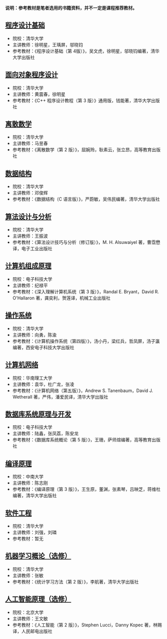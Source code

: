 **说明：参考教材是笔者选用的书籍资料，并不一定是课程推荐教材。**

## [程序设计基础](./Fundamentals_of_Programming/index.md)

- 院校：清华大学
- 主讲教师：徐明星，王瑀屏，邬晓钧
- 参考教材：《程序设计基础（第 4​ 版）》，吴文虎，徐明星，邬晓钧编著，清华大学出版社

## [面向对象程序设计](./Object_Oriented_Programming/index.md)

- 院校：清华大学
- 主讲教师：黄震春，徐明星
- 参考教材：《C++ 程序设计教程（第 3 版）》通用版，钱能著，清华大学出版社

## [离散数学](./Discrete_Mathematics/index.md)

- 院校：清华大学
- 主讲教师：马昱春
- 参考教材：《离散数学（第 2 版）》，屈婉玲，耿素云，张立昂，高等教育出版社

## [数据结构](./Data_Structure/index.md)

- 院校：清华大学
- 主讲教师：邓俊辉
- 参考教材：《数据结构（C 语言版）》，严蔚敏，吴伟民编著，清华大学出版社

## [算法设计与分析](./Algorithm_Design_and_Analysis/index.md)

- 院校：清华大学
- 主讲教师：王振波
- 参考教材：《算法设计技巧与分析（修订版）》，M. H. Alsuwaiyel 著，曹霑懋译，电子工业出版社

## [计算机组成原理](./Principles_of_Computer_Organization/index.md)

- 院校：电子科技大学
- 主讲教师：纪禄平
- 参考教材：《深入理解计算机系统（第 3 版）》，Randal E. Bryant，David R. O'Hallaron 著，龚奕利，贺莲译，机械工业出版社

## [操作系统](./Operating_System/index.md)

- 院校：清华大学
- 主讲教师：向勇，陈渝
- 参考教材：《计算机操作系统（第四版）》，汤小丹，梁红兵，哲凤屏，汤子瀛编著，西安电子科技大学出版社

## [计算机网络](./Computer_Networks/index.md)

- 院校：华南理工大学
- 主讲教师：袁华，杜广龙，张凌
- 参考教材：《计算机网络（第五版）》，Andrew S. Tanenbaum，David J. Wetherall 著，严伟，潘爱民译，清华大学出版社

## [数据库系统原理与开发](./Principles_and_Development_of_Database_Systems/index.md)

- 院校：电子科技大学
- 主讲教师：陆鑫，张凤荔，陈安龙
- 参考教材：《数据库系统概论（第 5 版）》，王珊，萨师煊编著，高等教育出版社

## [编译原理](./Compiler_Principle/index.md)

- 院校：中南大学
- 主讲教师：陈志刚
- 参考教材：《编译原理（第 3 版）》，王生原，董渊，张素琴，吕映芝，蒋维杜编著，清华大学出版社

## [软件工程](./Software_Engineering/index.md)

- 院校：清华大学
- 主讲教师：刘强，刘璘
- 参考教材：暂无

## [机器学习概论（选修）](./Introduction_to_Machine_Learning/index.md)

- 院校：清华大学
- 主讲教师：张敏
- 参考教材：《统计学习方法（第 2 版）》，李航著，清华大学出版社

## [人工智能原理（选修）](./Principles_of_Artificial_Intelligence/index.md)

- 院校：北京大学
- 主讲教师：王文敏
- 参考教材：《人工智能（第 2 版）》，Stephen Lucci，Danny Kopec 著，林赐译，人民邮电出版社